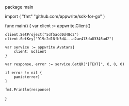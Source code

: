 package main

import (
    "fmt"
    "github.com/appwrite/sdk-for-go"
)

func main() {
    var client := appwrite.Client{}

    client.SetProject("5df5acd0d48c2")
    client.SetKey("919c2d18fb5d4...a2ae413da83346ad2")

    var service := appwrite.Avatars{
        client: &client
    }

    var response, error := service.GetQR("[TEXT]", 0, 0, 0)

    if error != nil {
        panic(error)
    }

    fmt.Println(response)
}